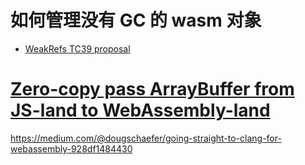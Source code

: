 # 如何管理没有 GC 的 wasm 对象

- [WeakRefs TC39 proposal](https://github.com/tc39/proposal-weakrefs)


# [Zero-copy pass ArrayBuffer from JS-land to WebAssembly-land](https://github.com/WebAssembly/design/issues/1162)

https://medium.com/@dougschaefer/going-straight-to-clang-for-webassembly-928df1484430